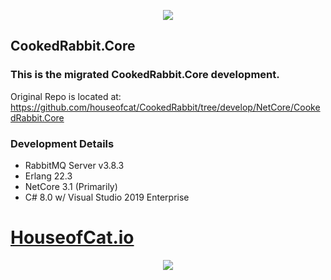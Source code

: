 <p align="center"><img src="https://s33.postimg.cc/g8pyewwm7/COOKEDRABBIT_1.jpg"></p>

## CookedRabbit.Core

### This is the migrated CookedRabbit.Core development.

Original Repo is located at:  
https://github.com/houseofcat/CookedRabbit/tree/develop/NetCore/CookedRabbit.Core

### Development Details

 * RabbitMQ Server v3.8.3
 * Erlang 22.3
 * NetCore 3.1 (Primarily)
 * C# 8.0 w/ Visual Studio 2019 Enterprise

# [HouseofCat.io](https://houseofcat.io)
<p align="center"><img src="https://s33.postimg.cc/tt2hpn1of/COOKEDRABBIT_Readme_2.jpg"></p>
